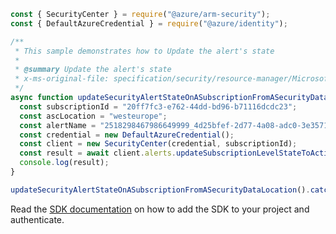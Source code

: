 ```javascript
const { SecurityCenter } = require("@azure/arm-security");
const { DefaultAzureCredential } = require("@azure/identity");

/**
 * This sample demonstrates how to Update the alert's state
 *
 * @summary Update the alert's state
 * x-ms-original-file: specification/security/resource-manager/Microsoft.Security/stable/2021-11-01/examples/Alerts/UpdateAlertSubscriptionLocation_example.json
 */
async function updateSecurityAlertStateOnASubscriptionFromASecurityDataLocation() {
  const subscriptionId = "20ff7fc3-e762-44dd-bd96-b71116dcdc23";
  const ascLocation = "westeurope";
  const alertName = "2518298467986649999_4d25bfef-2d77-4a08-adc0-3e35715cc92a";
  const credential = new DefaultAzureCredential();
  const client = new SecurityCenter(credential, subscriptionId);
  const result = await client.alerts.updateSubscriptionLevelStateToActivate(ascLocation, alertName);
  console.log(result);
}

updateSecurityAlertStateOnASubscriptionFromASecurityDataLocation().catch(console.error);
```

Read the [SDK documentation](https://github.com/Azure/azure-sdk-for-js/blob/%40azure%2Farm-security_5.0.0/sdk/security/arm-security/README.md) on how to add the SDK to your project and authenticate.
